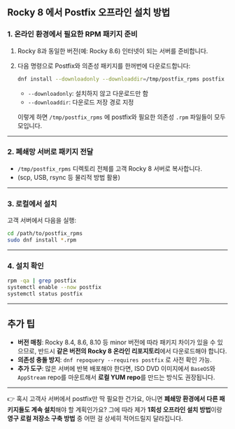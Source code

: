 
## Rocky 8 에서 Postfix 오프라인 설치 방법

### 1. 온라인 환경에서 필요한 RPM 패키지 준비

1. Rocky 8과 동일한 버전(예: Rocky 8.6) 인터넷이 되는 서버를 준비합니다.
2. 다음 명령으로 Postfix와 의존성 패키지를 한꺼번에 다운로드합니다:

   ```bash
   dnf install --downloadonly --downloaddir=/tmp/postfix_rpms postfix
   ```

   * `--downloadonly`: 설치하지 않고 다운로드만 함
   * `--downloaddir`: 다운로드 저장 경로 지정

   이렇게 하면 `/tmp/postfix_rpms` 에 postfix와 필요한 의존성 `.rpm` 파일들이 모두 모입니다.

---

### 2. 폐쇄망 서버로 패키지 전달

* `/tmp/postfix_rpms` 디렉토리 전체를 고객 Rocky 8 서버로 복사합니다.
* (scp, USB, rsync 등 물리적 방법 활용)

---

### 3. 로컬에서 설치

고객 서버에서 다음을 실행:

```bash
cd /path/to/postfix_rpms
sudo dnf install *.rpm
```

---

### 4. 설치 확인

```bash
rpm -qa | grep postfix
systemctl enable --now postfix
systemctl status postfix
```

---

## 추가 팁

* **버전 매칭**: Rocky 8.4, 8.6, 8.10 등 minor 버전에 따라 패키지 차이가 있을 수 있으므로, 반드시 **같은 버전의 Rocky 8 온라인 리포지토리**에서 다운로드해야 합니다.
* **의존성 충돌 방지**: `dnf repoquery --requires postfix` 로 사전 확인 가능.
* **추가 도구**: 많은 서버에 반복 배포해야 한다면, ISO DVD 이미지에서 `BaseOS`와 `AppStream` repo를 마운트해서 **로컬 YUM repo**를 만드는 방식도 권장됩니다.

---

👉 혹시 고객사 서버에서 postfix만 딱 필요한 건가요, 아니면 **폐쇄망 환경에서 다른 패키지들도 계속 설치**해야 할 계획인가요?
그에 따라 제가 **1회성 오프라인 설치 방법**이랑 **영구 로컬 저장소 구축 방법** 중 어떤 걸 상세히 적어드릴지 달라집니다.
